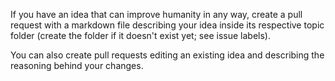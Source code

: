 If you have an idea that can improve humanity in any way, create a pull request with a markdown file describing your idea inside its respective topic folder (create the folder if it doesn't exist yet; see issue labels).

You can also create pull requests editing an existing idea and describing the reasoning behind your changes.
